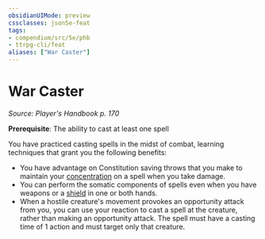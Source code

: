 ```yaml
---
obsidianUIMode: preview
cssclasses: json5e-feat
tags:
- compendium/src/5e/phb
- ttrpg-cli/feat
aliases: ["War Caster"]
---
```

# War Caster
*Source: Player's Handbook p. 170*  

**Prerequisite**: The ability to cast at least one spell

You have practiced casting spells in the midst of combat, learning techniques that grant you the following benefits:

- You have advantage on Constitution saving throws that you make to maintain your [concentration](/3-Mechanics/CLI/rules/conditions.md#concentration) on a spell when you take damage.  
- You can perform the somatic components of spells even when you have weapons or a [shield](/3-Mechanics/CLI/items/shield.md) in one or both hands.  
- When a hostile creature's movement provokes an opportunity attack from you, you can use your reaction to cast a spell at the creature, rather than making an opportunity attack. The spell must have a casting time of 1 action and must target only that creature.